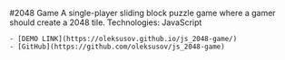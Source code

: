 #2048 Game
A single-player sliding block puzzle game where a gamer should create a 2048 tile.
Technologies: JavaScript

    - [DEMO LINK](https://oleksusov.github.io/js_2048-game/)
    - [GitHub](https://github.com/oleksusov/js_2048-game)
    